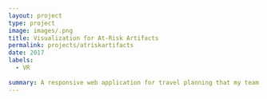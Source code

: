 ```yaml
---
layout: project
type: project
image: images/.png
title: Visualization for At-Risk Artifacts
permalink: projects/atriskartifacts
date: 2017
labels:
  - VR
  
summary: A responsive web application for travel planning that my team developed in ICS 415.
---
```



